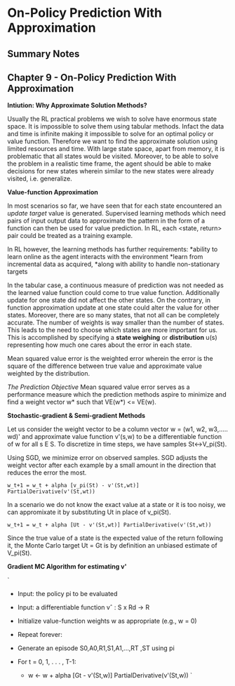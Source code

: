 # On-Policy Prediction With Approximation
## Summary Notes

## Chapter 9 - On-Policy Prediction With Approximation

**Intiution: Why Approximate Solution Methods?**

Usually the RL practical problems we wish to solve have enormous state space. It is impossible to solve them using tabular methods. Infact the data and time is infinite making it impossible to solve for an optimal policy or value function. Therefore we want to find the approximate solution using limited resources and time.
With large state space, apart from memory, it is problematic that all states would be visited. Moreover, to be able to solve the problem in a realistic time frame, the agent should be able to make decisions for new states wherein similar to the new states were already visited, i.e. generalize.

**Value-function Approximation**

In most scenarios so far, we have seen that for each state encountered an *update target* value is generated. Supervised learning methods which need pairs of input output data to approximate the pattern in the form of a function can then be used for value prediction. In RL, each <state, return> pair could be treated as a training example.

In RL however, the learning methods has further requirements:
*ability to learn online as the agent interacts with the environment
*learn from incremental data as acquired,
*along with ability to handle non-stationary targets

In the tabular case, a continuous measure of prediction was not needed as the learned value function could come to true value function. Additionally update for one state did not affect the other states. On the contrary, in function approximation update at one state could alter the value for other states. Moreover, there are so many states, that not all can be completely accurate. The number of weights is way smaller than the number of states. This leads to the need to choose which states are more important for us. This is accomplished by specifying a **state weighing** or **distribution** u(s) representing how much one cares about the error in each state.

Mean squared value error is the weighted error wherein the error is the square of the difference between true value and approximate value weighted by the distribution.

*The Prediction Objective* Mean squared value error serves as a performance measure which the prediction methods aspire to minimize and find a weight vector w* such that VE(w*) <= VE(w).

**Stochastic-gradient & Semi-gradient Methods**

Let us consider the weight vector to be a column vector w = (w1, w2, w3,..... wd)' and approximate value function v'(s,w) to be a differentiable function of w for all s E S. To discretize in time steps, we have samples St<->V_pi(St).

Using SGD, we minimize error on observed samples. SGD adjusts the weight vector after each example by a small amount in the direction that reduces the error the most. 

` w_t+1 = w_t + alpha [v_pi(St) - v'(St,wt)] PartialDerivative(v'(St,wt)) `

In a scenario we do not know the exact value at a state or it is too noisy, we can appromixate it by substituting Ut in place of v_pi(St).

` w_t+1 = w_t + alpha [Ut - v'(St,wt)] PartialDerivative(v'(St,wt)) `

Since the true value of a state is the expected value of the return following it, the Monte Carlo target Ut = Gt is by definition an unbiased estimate of V_pi(St). 

**Gradient MC Algorithm for estimating v'**

`
 - Input: the policy pi to be evaluated
 - Input: a differentiable function vˆ : S x Rd -> R

 - Initialize value-function weights w as appropriate (e.g., w = 0) 
 - Repeat forever:
  - Generate an episode S0,A0,R1,S1,A1,...,RT ,ST using pi
  - For t = 0, 1, . . . , T-1:
     - w <- w + alpha [Gt - v'(St,w)] PartialDerivative(v'(St,w)) `
